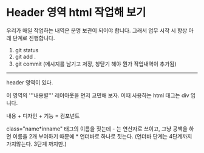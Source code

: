 # Header 영역 html 작업해 보기

우리가 매일 작업하는 내역은 분명 보관이 되어야 합니다.
그래서 업무 시작 시 항상 아래 단계로 진행합니다.

1. git status
2. git add .
3. git commit (메시지를 남기고 저장, 창닫기 해야 뭔가 작업내역이 추가됨)

---

header 영역이 있다.

이 영역의 '''내용별''' 레이아웃을 먼저 고민해 보자.
이때 사용하는 html 태그는 div 입니다.

내용 + 디자인 + 기능 = 컴포넌트

class="name*inname" 태그의 이름을 짓는데 - 는 연산자로 쓰이고, 그냥 공백을 하면 이름을 2개 부여하기 때문에 * 언더바로 하나로 짓는다. (언더바 단계는 4단계까지 가지않는다. 3단계 까지만.)
